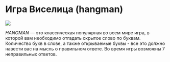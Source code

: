 # Игра Виселица (hangman)
![](https://is4-ssl.mzstatic.com/image/thumb/Purple128/v4/18/02/aa/1802aa71-00b8-c015-14b4-c24c787f681c/contsched.nqmlrcmt.lsr/1280x768bb.jpg)

  *HANGMAN* —  это классическая популярная во всем мире игра, в которой вам необходимо отгадать скрытое слово по буквам. Количество букв в слове, а также открываемые буквы - все это должно навести вас на мысль о правильном ответе. Во время игры возможны 7 неправильных ответов.